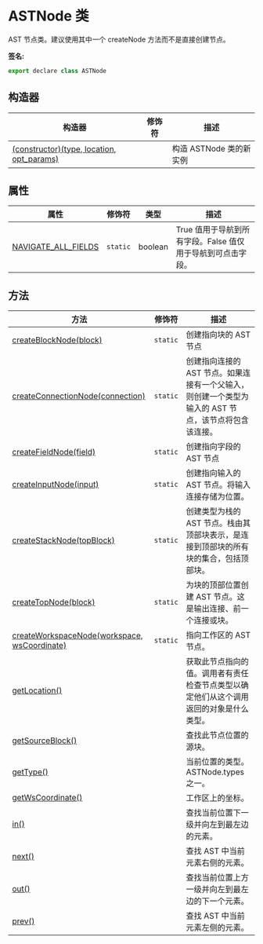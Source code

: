 # ASTNode 类

AST 节点类。建议使用其中一个 createNode 方法而不是直接创建节点。

**签名:**

```javascript
export declare class ASTNode
```

## 构造器

| 构造器                                                                                                          | 修饰符 | 描述                    |
| --------------------------------------------------------------------------------------------------------------- | ------ | ----------------------- |
| [(constructor)(type, location, opt_params)](/reference/js/blockly.astnode_class._constructor__1_constructor.md) |        | 构造 ASTNode 类的新实例 |

## 属性

| 属性                                                                                       | 修饰符   | 类型    | 描述                                                        |
| ------------------------------------------------------------------------------------------ | -------- | ------- | ----------------------------------------------------------- |
| [NAVIGATE_ALL_FIELDS](/reference/js/blockly.astnode_class.navigate_all_fields_property.md) | `static` | boolean | True 值用于导航到所有字段。False 值仅用于导航到可点击字段。 |

## 方法

| 方法                                                                                                                | 修饰符   | 描述                                                                                                 |
| ------------------------------------------------------------------------------------------------------------------- | -------- | ---------------------------------------------------------------------------------------------------- |
| [createBlockNode(block)](/reference/js/blockly.astnode_class.createblocknode_1_method.md)                           | `static` | 创建指向块的 AST 节点                                                                                |
| [createConnectionNode(connection)](/reference/js/blockly.astnode_class.createconnectionnode_1_method.md)            | `static` | 创建指向连接的 AST 节点。如果连接有一个父输入，则创建一个类型为输入的 AST 节点，该节点将包含该连接。 |
| [createFieldNode(field)](/reference/js/blockly.astnode_class.createfieldnode_1_method.md)                           | `static` | 创建指向字段的 AST 节点                                                                              |
| [createInputNode(input)](/reference/js/blockly.astnode_class.createinputnode_1_method.md)                           | `static` | 创建指向输入的 AST 节点。将输入连接存储为位置。                                                      |
| [createStackNode(topBlock)](/reference/js/blockly.astnode_class.createstacknode_1_method.md)                        | `static` | 创建类型为栈的 AST 节点。栈由其顶部块表示，是连接到顶部块的所有块的集合，包括顶部块。                |  |
| [createTopNode(block)](/reference/js/blockly.astnode_class.createtopnode_1_method.md)                               | `static` | 为块的顶部位置创建 AST 节点。这是输出连接、前一个连接或块。                                          |
| [createWorkspaceNode(workspace, wsCoordinate)](/reference/js/blockly.astnode_class.createworkspacenode_1_method.md) | `static` | 指向工作区的 AST 节点。                                                                              |
| [getLocation()](/reference/js/blockly.astnode_class.getlocation_1_method.md)                                        |          | 获取此节点指向的值。调用者有责任检查节点类型以确定他们从这个调用返回的对象是什么类型。               |
| [getSourceBlock()](/reference/js/blockly.astnode_class.getsourceblock_1_method.md)                                  |          | 查找此节点位置的源块。                                                                               |
| [getType()](/reference/js/blockly.astnode_class.gettype_1_method.md)                                                |          | 当前位置的类型。ASTNode.types 之一。                                                                 |
| [getWsCoordinate()](/reference/js/blockly.astnode_class.getwscoordinate_1_method.md)                                |          | 工作区上的坐标。                                                                                     |
| [in()](/reference/js/blockly.astnode_class.in_1_method.md)                                                          |          | 查找当前位置下一级并向左到最左边的元素。                                                             |
| [next()](/reference/js/blockly.astnode_class.next_1_method.md)                                                      |          | 查找 AST 中当前元素右侧的元素。                                                                      |
| [out()](/reference/js/blockly.astnode_class.out_1_method.md)                                                        |          | 查找当前位置上方一级并向左到最左边的下一个元素。                                                     |
| [prev()](/reference/js/blockly.astnode_class.prev_1_method.md)                                                      |          | 查找 AST 中当前元素左侧的元素。                                                                      |
